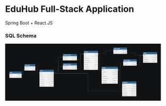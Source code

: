 # EduHub Full-Stack Application
Spring Boot + React.JS

### SQL Schema
![SQL Schema](images/sql_schema.png)